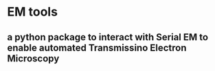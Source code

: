 # EM tools

## a python package to interact with Serial EM to enable automated Transmissino Electron Microscopy